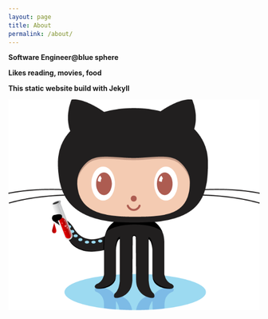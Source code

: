```yaml
---
layout: page
title: About
permalink: /about/
---
```


**Software Engineer@blue sphere**

**Likes reading, movies, food**



**This static website build with Jekyll**

![](/assets/octojekyll.png)

